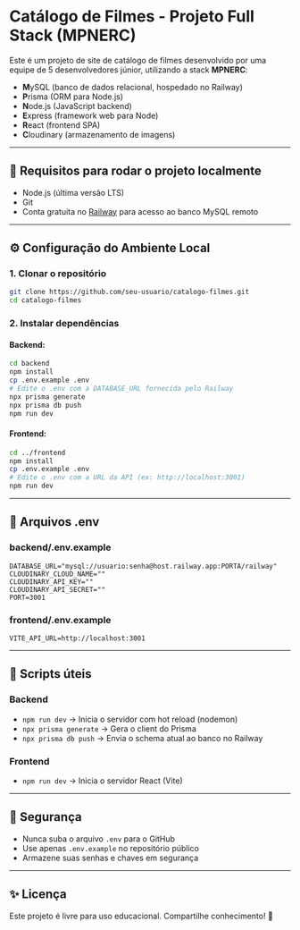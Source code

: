 # Catálogo de Filmes - Projeto Full Stack (MPNERC)

Este é um projeto de site de catálogo de filmes desenvolvido por uma equipe de 5 desenvolvedores júnior, utilizando a stack **MPNERC**:

* **M**ySQL (banco de dados relacional, hospedado no Railway)
* **P**risma (ORM para Node.js)
* **N**ode.js (JavaScript backend)
* **E**xpress (framework web para Node)
* **R**eact (frontend SPA)
* **C**loudinary (armazenamento de imagens)

---

## 🧪 Requisitos para rodar o projeto localmente

* Node.js (última versão LTS)
* Git
* Conta gratuita no [Railway](https://railway.app) para acesso ao banco MySQL remoto

---

## ⚙️ Configuração do Ambiente Local

### 1. Clonar o repositório

```bash
git clone https://github.com/seu-usuario/catalogo-filmes.git
cd catalogo-filmes
```

### 2. Instalar dependências

#### Backend:

```bash
cd backend
npm install
cp .env.example .env
# Edite o .env com a DATABASE_URL fornecida pelo Railway
npx prisma generate
npx prisma db push
npm run dev
```

#### Frontend:

```bash
cd ../frontend
npm install
cp .env.example .env
# Edite o .env com a URL da API (ex: http://localhost:3001)
npm run dev
```

---

## 🧾 Arquivos .env

### backend/.env.example

```env
DATABASE_URL="mysql://usuario:senha@host.railway.app:PORTA/railway"
CLOUDINARY_CLOUD_NAME=""
CLOUDINARY_API_KEY=""
CLOUDINARY_API_SECRET=""
PORT=3001
```

### frontend/.env.example

```env
VITE_API_URL=http://localhost:3001
```

---

## 🚀 Scripts úteis

### Backend

* `npm run dev` → Inicia o servidor com hot reload (nodemon)
* `npx prisma generate` → Gera o client do Prisma
* `npx prisma db push` → Envia o schema atual ao banco no Railway

### Frontend

* `npm run dev` → Inicia o servidor React (Vite)

---

## 🔐 Segurança

* Nunca suba o arquivo `.env` para o GitHub
* Use apenas `.env.example` no repositório público
* Armazene suas senhas e chaves em segurança

---

## ✨ Licença

Este projeto é livre para uso educacional. Compartilhe conhecimento! 🚀
